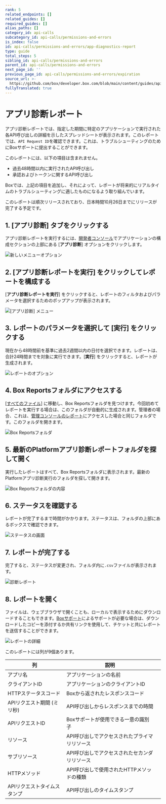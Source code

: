 ```yaml
---
rank: 5
related_endpoints: []
related_guides: []
required_guides: []
alias_paths: []
category_id: api-calls
subcategory_id: api-calls/permissions-and-errors
is_index: false
id: api-calls/permissions-and-errors/app-diagnostics-report
type: guide
total_steps: 5
sibling_id: api-calls/permissions-and-errors
parent_id: api-calls/permissions-and-errors
next_page_id: ''
previous_page_id: api-calls/permissions-and-errors/expiration
source_url: >-
  https://github.com/box/developer.box.com/blob/main/content/guides/api-calls/permissions-and-errors/app-diagnostics-report.md
fullyTranslated: true
---
```

# アプリ診断レポート

アプリ診断レポートでは、指定した期間に特定のアプリケーションで実行された各API呼び出しの詳細を示したスプレッドシートが表示されます。このレポートでは、`API Request ID`を確認できます。これは、トラブルシューティングのためにBoxサポートに提出することができます。

<Message type="warning">

このレポートには、以下の項目は含まれません。

* 過去48時間以内に実行されたAPI呼び出し
* 承認およびトークンに関するAPI呼び出し

Boxでは、上記の項目を追加し、それによって、レポートが将来的にリアルタイムのトラブルシューティングに適したものになるよう取り組んでいます。

</Message>

<Message type="notice">

このレポートは順次リリースされており、日本時間10月26日までにリリースが完了する予定です。

</Message>

## 1. \[**アプリ診断**] タブをクリックする

アプリ診断レポートを実行するには、[開発者コンソール][console]でアプリケーションの構成セクションの上部にある \[**アプリ診断**] オプションをクリックします。

<ImageFrame center shadow>

![新しいメニューオプション](./images/New-Menu-Option.png)

</ImageFrame>

## 2. \[**アプリ診断レポートを実行**] をクリックしてレポートを構成する

\[**アプリ診断レポートを実行**] をクリックすると、レポートのフィルタおよびパラメータを選択するためのポップアップが表示されます。

<ImageFrame center shadow>

![\[アプリ診断\] メニュー](./images/Menu-Option-Screen.png)

</ImageFrame>

## 3. レポートのパラメータを選択して \[**実行**] をクリックする

現在から48時間前を基準に過去2週間以内の日付を選択できます。レポートは、合計24時間までを対象に実行できます。\[**実行**] をクリックすると、レポートが生成されます。

<ImageFrame center shadow>

![レポートのオプション](./images/Report-Option-Screen.png)

</ImageFrame>

## 4. Box Reportsフォルダにアクセスする

\[[すべてのファイル][allfiles]] に移動し、Box Reportsフォルダを見つけます。今回初めてレポートを実行する場合は、このフォルダが自動的に生成されます。管理者の場合、これは、[管理コンソールのレポート][reports]にアクセスした場合と同じフォルダです。このフォルダを開きます。

<ImageFrame center shadow>

![Box Reportsフォルダ](./images/Box-Report-Folder.png)

</ImageFrame>

## 5. 最新のPlatformアプリ診断レポートフォルダを探して開く

実行したレポートはすべて、Box Reportsフォルダに表示されます。最新のPlatformアプリ診断実行のフォルダを探して開きます。

<ImageFrame center shadow>

![Box Reportsフォルダの内容](./images/Box-Report-Folder-Contents.png)

</ImageFrame>

## 6. ステータスを確認する

レポートが完了するまで時間がかかります。ステータスは、フォルダの上部にあるボックスで確認できます。

<ImageFrame center shadow>

![ステータスの画面](./images/App-Diagnostics-Status.png)

</ImageFrame>

## 7. レポートが完了する

完了すると、ステータスが変更され、フォルダ内に`.csv`ファイルが表示されます。

<ImageFrame center shadow>

![診断レポート](./images/Diagnostics-Report.png)

</ImageFrame>

## 8. レポートを開く

ファイルは、ウェブブラウザで開くことも、ローカルで表示するためにダウンロードすることもできます。[Boxサポート][support]によるサポートが必要な場合は、ダウンロードしたコピーを添付するか共有リンクを使用して、チケットと共にレポートを送信することができます。

<ImageFrame center shadow>

![レポートの詳細](./images/Report-Details.png)

</ImageFrame>

このレポートには列が9個あります。

<!-- markdownlint-disable line-length -->

| 列                | 説明                       |   |
| ---------------- | ------------------------ | - |
| アプリ名             | アプリケーションの名前              |   |
| クライアントID         | アプリケーションのクライアントID        |   |
| HTTPステータスコード     | Boxから返されたレスポンスコード        |   |
| APIリクエスト期間 (ミリ秒) | API呼び出しからレスポンスまでの時間      |   |
| APIリクエストID       | Boxサポートが使用できる一意の識別子      |   |
| リソース             | API呼び出しでアクセスされたプライマリリソース |   |
| サブリソース           | API呼び出しでアクセスされたセカンダリリソース |   |
| HTTPメソッド         | API呼び出しで使用されたHTTPメソッドの種類 |   |
| APIリクエストタイムスタンプ  | API呼び出しのタイムスタンプ          |   |

[support]: https://support.box.com/hc/en-us/requests/new

[console]: https://app.box.com/developers/console

[allfiles]: https://app.box.com/folder/0

<!-- i18n-enable localize-links -->

[reports]: https://support.box.com/hc/ja/articles/360043696534-レポートの実行

<!-- i18n-disable localize-links -->
